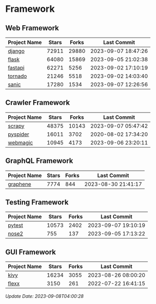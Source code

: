 # Framework

## Web Framework
| Project Name | Stars | Forks | Last Commit |
| ------------ | ----- | ----- | ----------- |
| [django](https://github.com/django/django) | 72911 | 29880 | 2023-09-07 18:47:26 |
| [flask](https://github.com/pallets/flask) | 64080 | 15869 | 2023-09-05 21:02:38 |
| [fastapi](https://github.com/tiangolo/fastapi) | 62271 | 5256 | 2023-09-02 17:10:19 |
| [tornado](https://github.com/tornadoweb/tornado) | 21246 | 5518 | 2023-09-02 14:03:40 |
| [sanic](https://github.com/sanic-org/sanic) | 17280 | 1534 | 2023-09-07 12:26:56 |

## Crawler Framework
| Project Name | Stars | Forks | Last Commit |
| ------------ | ----- | ----- | ----------- |
| [scrapy](https://github.com/scrapy/scrapy) | 48375 | 10143 | 2023-09-07 05:47:42 |
| [pyspider](https://github.com/binux/pyspider) | 16011 | 3702 | 2020-08-02 17:34:20 |
| [webmagic](https://github.com/code4craft/webmagic) | 10945 | 4173 | 2023-09-06 23:20:11 |

## GraphQL Framework
| Project Name | Stars | Forks | Last Commit |
| ------------ | ----- | ----- | ----------- |
| [graphene](https://github.com/graphql-python/graphene) | 7774 | 844 | 2023-08-30 21:41:17 |

## Testing Framework
| Project Name | Stars | Forks | Last Commit |
| ------------ | ----- | ----- | ----------- |
| [pytest](https://github.com/pytest-dev/pytest) | 10573 | 2402 | 2023-09-07 19:10:19 |
| [nose2](https://github.com/nose-devs/nose2) | 755 | 137 | 2023-09-05 17:13:22 |

## GUI Framework
| Project Name | Stars | Forks | Last Commit |
| ------------ | ----- | ----- | ----------- |
| [kivy](https://github.com/kivy/kivy) | 16234 | 3055 | 2023-08-26 08:00:20 |
| [flexx](https://github.com/flexxui/flexx) | 3150 | 261 | 2022-07-22 16:41:15 |

*Update Date: 2023-09-08T04:00:28*